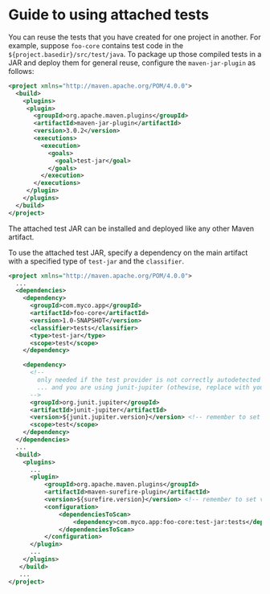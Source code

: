 <!--
Licensed to the Apache Software Foundation (ASF) under one
or more contributor license agreements.  See the NOTICE file
distributed with this work for additional information
regarding copyright ownership.  The ASF licenses this file
to you under the Apache License, Version 2.0 (the
"License"); you may not use this file except in compliance
with the License.  You may obtain a copy of the License at

http://www.apache.org/licenses/LICENSE-2.0

Unless required by applicable law or agreed to in writing,
software distributed under the License is distributed on an
"AS IS" BASIS, WITHOUT WARRANTIES OR CONDITIONS OF ANY
KIND, either express or implied.  See the License for the
specific language governing permissions and limitations
under the License.
-->

# Guide to using attached tests

You can reuse the tests that you have created for one project in another. For example, suppose `foo-core` contains test code in the `${project.basedir}/src/test/java`. To package up those compiled tests in a JAR and deploy them for general reuse, configure the `maven-jar-plugin` as follows:

```xml
<project xmlns="http://maven.apache.org/POM/4.0.0">
  <build>
    <plugins>
     <plugin>
       <groupId>org.apache.maven.plugins</groupId>
       <artifactId>maven-jar-plugin</artifactId>
       <version>3.0.2</version>
       <executions>
         <execution>
           <goals>
             <goal>test-jar</goal>
           </goals>
         </execution>
       </executions>
     </plugin>
    </plugins>
  </build>
</project>
```

The attached test JAR can be installed and deployed like any other Maven artifact.

To use the attached test JAR, specify a dependency on the main artifact with a specified type of `test-jar` and the `classifier`.

```xml
<project xmlns="http://maven.apache.org/POM/4.0.0">
  ...
  <dependencies>
    <dependency>
      <groupId>com.myco.app</groupId>
      <artifactId>foo-core</artifactId>
      <version>1.0-SNAPSHOT</version>
      <classifier>tests</classifier>
      <type>test-jar</type>
      <scope>test</scope>
    </dependency>

    <dependency>
      <!--
        only needed if the test provider is not correctly autodetected by surefire
        ... and you are using junit-jupiter (othewise, replace with your test framework)
      -->
      <groupId>org.junit.jupiter</groupId>
      <artifactId>junit-jupiter</artifactId>
      <version>${junit.jupiter.version}</version> <!-- remember to set version as needed -->
      <scope>test</scope>
    </dependency>
  </dependencies>
  ...
  <build>
    <plugins>
      ...
      <plugin>
          <groupId>org.apache.maven.plugins</groupId>
          <artifactId>maven-surefire-plugin</artifactId>
          <version>${surefire.version}</version> <!-- remember to set version as needed -->
          <configuration>
              <dependenciesToScan>
                  <dependency>com.myco.app:foo-core:test-jar:tests</dependency>
              </dependenciesToScan>
          </configuration>
      </plugin>
      ...
    </plugins>
   </build>
   ...
</project>
```

